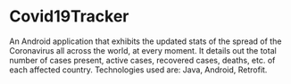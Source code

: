 # Covid19Tracker

An Android application that exhibits the updated stats of the spread of the Coronavirus all across the world, at every moment. It details out the total number of cases present, active cases, recovered cases, deaths, etc. of each affected country. Technologies used are: Java, Android, Retrofit.

